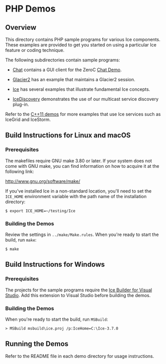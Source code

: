 # PHP Demos

## Overview

This directory contains PHP sample programs for various Ice components. These
examples are provided to get you started on using a particular Ice feature or coding
technique.

The following subdirectories contain sample programs:

- [Chat](./Chat) contains a GUI client for the ZeroC [Chat Demo][1].

- [Glacier2](./Glacier2) has an example that maintains a Glacier2 session.

- [Ice](./Ice) has several examples that illustrate fundamental Ice concepts.

- [IceDiscovery](./IceDiscovery) demonstrates the use of our multicast service
discovery plug-in.

Refer to the [C++11 demos](../cpp11) for more examples that use Ice services
such as IceGrid and IceStorm.

## Build Instructions for Linux and macOS

### Prerequisites

The makefiles require GNU make 3.80 or later. If your system does not come
with GNU make, you can find information on how to acquire it at the
following link:

http://www.gnu.org/software/make/

If you've installed Ice in a non-standard location, you'll need to set the
`ICE_HOME` environment variable with the path name of the
installation directory:

    $ export ICE_HOME=~/testing/Ice

### Building the Demos

Review the settings in `../make/Make.rules`. When you're ready to start the build,
run `make`:

    $ make

## Build Instructions for Windows

### Prerequisites

The projects for the sample programs require the [Ice Builder for Visual Studio][3].
Add this extension to Visual Studio before building the demos.

### Building the Demos

When you're ready to start the build, run `MSBuild`:

    > MSBuild msbuild\ice.proj /p:IceHome=C:\Ice-3.7.0

## Running the Demos

Refer to the README file in each demo directory for usage instructions.

[1]: https://zeroc.com/chat/index.html
[2]: http://www.microsoft.com/downloads/details.aspx?FamilyId=E6E1C3DF-A74F-4207-8586-711EBE331CDC&displaylang=en
[3]: https://github.com/zeroc-ice/ice-builder-visualstudio
